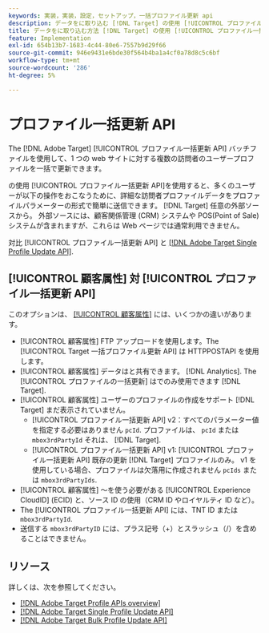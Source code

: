 ```yaml
---
keywords: 実装，実装，設定，セットアップ，一括プロファイル更新 api
description: データをに取り込む [!DNL Target] の使用 [!UICONTROL プロファイル一括更新 API].
title: データをに取り込む方法 [!DNL Target] の使用 [!UICONTROL プロファイル一括更新 API]?
feature: Implementation
exl-id: 654b13b7-1683-4c44-80e6-7557b9d29f66
source-git-commit: 946e9431e6bde30f564b4ba1a4cf0a78d8c5c6bf
workflow-type: tm+mt
source-wordcount: '286'
ht-degree: 5%

---
```


# プロファイル一括更新 API

The [!DNL Adobe Target] [!UICONTROL プロファイル一括更新 API] バッチファイルを使用して、1 つの web サイトに対する複数の訪問者のユーザープロファイルを一括で更新できます。

の使用 [!UICONTROL プロファイル一括更新 API]を使用すると、多くのユーザーが以下の操作をおこなうために、詳細な訪問者プロファイルデータをプロファイルパラメーターの形式で簡単に送信できます。 [!DNL Target] 任意の外部ソースから。 外部ソースには、顧客関係管理 (CRM) システムや POS(Point of Sale) システムが含まれますが、これらは Web ページでは通常利用できません。

対比 [!UICONTROL プロファイル一括更新 API] と [[!DNL Adobe Target Single Profile Update API]](/help/dev/administer/profile-api/profile-single-api.md).

## [!UICONTROL 顧客属性] 対 [!UICONTROL プロファイル一括更新 API]

このオプションは、 [[!UICONTROL 顧客属性]](/help/dev/before-implement/methods-to-get-data-into-target/customer-attributes.md) には、いくつかの違いがあります。

* [!UICONTROL 顧客属性] FTP アップロードを使用します。The [!UICONTROL Target 一括プロファイル更新 API] は HTTPPOSTAPI を使用します。
* [!UICONTROL 顧客属性] データはと共有できます。 [!DNL Analytics]. The [!UICONTROL プロファイルの一括更新] はでのみ使用できます [!DNL Target].
* [!UICONTROL 顧客属性] ユーザーのプロファイルの作成をサポート [!DNL Target] まだ表示されていません。
   * [!UICONTROL プロファイル一括更新 API] v2：すべてのパラメーター値を指定する必要はありません `pcId`. プロファイルは、 `pcId` または `mbox3rdPartyId` それは、 [!DNL Target].
   * [!UICONTROL プロファイル一括更新 API] v1: [!UICONTROL プロファイル一括更新 API] 既存の更新 [!DNL Target] プロファイルのみ。 v1 を使用している場合、プロファイルは欠落用に作成されません `pcIds` または `mbox3rdPartyIds`.
* [!UICONTROL 顧客属性] ～を使う必要がある [!UICONTROL Experience CloudID] (ECID) と、ソース ID の使用（CRM ID やロイヤルティ ID など）。
* The [!UICONTROL プロファイル一括更新 API] には、TNT ID または `mbox3rdPartyId`.
* 送信する `mbox3rdPartyID` には、プラス記号（+）とスラッシュ（/）を含めることはできません。

## リソース

詳しくは、次を参照してください。

* [[!DNL Adobe Target Profile APIs overview]](/help/dev/administer/profile-api/profile-api-overview.md)
* [[!DNL Adobe Target Single Profile Update API]](/help/dev/administer/profile-api/profile-single-api.md)
* [[!DNL Adobe Target Bulk Profile Update API]](/help/dev/administer/profile-api/profile-bulk-api.md)